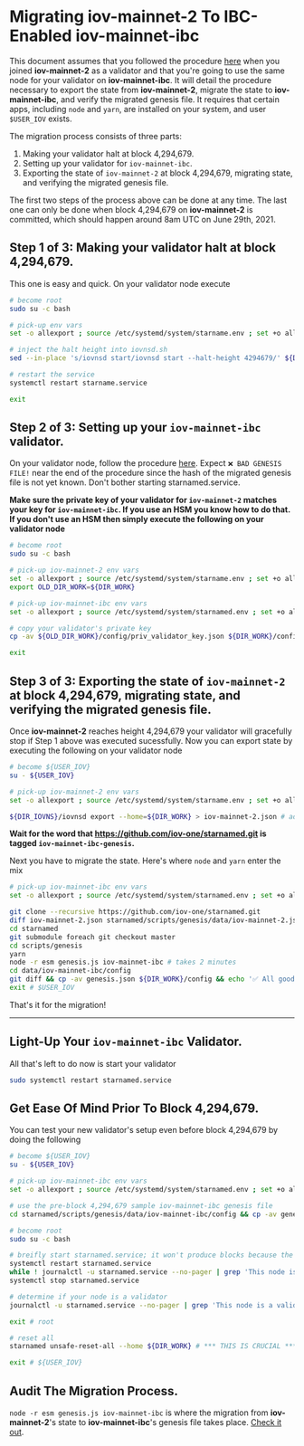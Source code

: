 # Migrating iov-mainnet-2 To IBC-Enabled iov-mainnet-ibc

This document assumes that you followed the procedure [here](https://docs.starname.me/for-validators/mainnet) when you joined **iov-mainnet-2** as a validator and that you're going to use the same node for your validator on **iov-mainnet-ibc**.  It will detail the procedure necessary to export the state from **iov-mainnet-2**, migrate the state to **iov-mainnet-ibc**, and verify the migrated genesis file.  It requires that certain apps, including `node` and `yarn`, are installed on your system, and user `$USER_IOV` exists.

The migration process consists of three parts:
1. Making your validator halt at block 4,294,679.
1. Setting up your validator for `iov-mainnet-ibc`.
1. Exporting the state of `iov-mainnet-2` at block 4,294,679, migrating state, and verifying the migrated genesis file.

The first two steps of the process above can be done at any time.  The last one can only be done when block 4,294,679 on **iov-mainnet-2** is committed, which should happen around 8am UTC on June 29th, 2021.


## Step 1 of 3: Making your validator halt at block 4,294,679.

This one is easy and quick.  On your validator node execute

```sh
# become root
sudo su -c bash

# pick-up env vars
set -o allexport ; source /etc/systemd/system/starname.env ; set +o allexport

# inject the halt height into iovnsd.sh
sed --in-place 's/iovnsd start/iovnsd start --halt-height 4294679/' ${DIR_IOVNS}/iovnsd.sh

# restart the service
systemctl restart starname.service

exit
```


## Step 2 of 3: Setting up your `iov-mainnet-ibc` validator.

On your validator node, follow the procedure [here](README.md).  Expect `❌ BAD GENESIS FILE!` near the end of the procedure since the hash of the migrated genesis file is not yet known.  Don't bother starting starnamed.service.

**Make sure the private key of your validator for `iov-mainnet-2` matches your key for `iov-mainnet-ibc`.  If you use an HSM you know how to do that.  If you don't use an HSM then simply execute the following on your validator node**

```sh
# become root
sudo su -c bash

# pick-up iov-mainnet-2 env vars
set -o allexport ; source /etc/systemd/system/starname.env ; set +o allexport # iov-mainnet-2
export OLD_DIR_WORK=${DIR_WORK}

# pick-up iov-mainnet-ibc env vars
set -o allexport ; source /etc/systemd/system/starnamed.env ; set +o allexport # iov-mainnet-ibc

# copy your validator's private key
cp -av ${OLD_DIR_WORK}/config/priv_validator_key.json ${DIR_WORK}/config

exit
```


## Step 3 of 3: Exporting the state of `iov-mainnet-2` at block 4,294,679, migrating state, and verifying the migrated genesis file.

Once **iov-mainnet-2** reaches height 4,294,679 your validator will gracefully stop if Step 1 above was executed sucessfully.  Now you can export state by executing the following on your validator node

```sh
# become ${USER_IOV}
su - ${USER_IOV}

# pick-up iov-mainnet-2 env vars
set -o allexport ; source /etc/systemd/system/starname.env ; set +o allexport # iov-mainnet-2

${DIR_IOVNS}/iovnsd export --home=${DIR_WORK} > iov-mainnet-2.json # add --height 4294679 if you want but it should be that by virtue of the halt-height
```

**Wait for the word that https://github.com/iov-one/starnamed.git is tagged `iov-mainnet-ibc-genesis`.**

Next you have to migrate the state.  Here's where `node` and `yarn` enter the mix

```sh
# pick-up iov-mainnet-ibc env vars
set -o allexport ; source /etc/systemd/system/starnamed.env ; set +o allexport # iov-mainnet-ibc

git clone --recursive https://github.com/iov-one/starnamed.git
diff iov-mainnet-2.json starnamed/scripts/genesis/data/iov-mainnet-2.json && echo '✅ All good!' || echo '❌ Exported state mismatch!'
cd starnamed
git submodule foreach git checkout master
cd scripts/genesis
yarn
node -r esm genesis.js iov-mainnet-ibc # takes 2 minutes
cd data/iov-mainnet-ibc/config
git diff && cp -av genesis.json ${DIR_WORK}/config && echo '✅ All good!' || echo '❌ BAD genesis file!'
exit # $USER_IOV
```

That's it for the migration!


<hr style="width:100%;"></hr>

## Light-Up Your `iov-mainnet-ibc` Validator.

All that's left to do now is start your validator

```sh
sudo systemctl restart starnamed.service
```


## Get Ease Of Mind Prior To Block 4,294,679.

You can test your new validator's setup even before block 4,294,679 by doing the following

```sh
# become ${USER_IOV}
su - ${USER_IOV}

# pick-up iov-mainnet-ibc env vars
set -o allexport ; source /etc/systemd/system/starnamed.env ; set +o allexport # iov-mainnet-ibc

# use the pre-block 4,294,679 sample iov-mainnet-ibc genesis file
cd starnamed/scripts/genesis/data/iov-mainnet-ibc/config && cp -av genesis.json ${DIR_WORK}/config

# become root
sudo su -c bash

# breifly start starnamed.service; it won't produce blocks because the network (seed node) is offline
systemctl restart starnamed.service
while ! journalctl -u starnamed.service --no-pager | grep 'This node is a ' ; do sleep 1 ; done
systemctl stop starnamed.service

# determine if your node is a validator
journalctl -u starnamed.service --no-pager | grep 'This node is a validator' && echo '✅ You are golden!' || echo '❌ BAD validator private key!'

exit # root

# reset all
starnamed unsafe-reset-all --home ${DIR_WORK} # *** THIS IS CRUCIAL ***

exit # ${USER_IOV}
```

## Audit The Migration Process. ##

`node -r esm genesis.js iov-mainnet-ibc` is where the migration from **iov-mainnet-2**'s state to **iov-mainnet-ibc**'s genesis file takes place. [Check it out](genesis.js).
